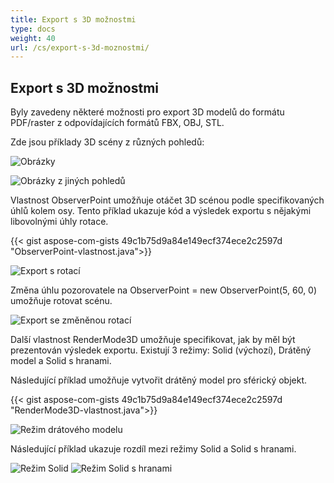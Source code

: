 ```yaml
---
title: Export s 3D možnostmi
type: docs
weight: 40
url: /cs/export-s-3d-moznostmi/
---
```


## **Export s 3D možnostmi**

Byly zavedeny některé možnosti pro export 3D modelů do formátu PDF/raster z odpovídajících formátů FBX, OBJ, STL.

Zde jsou příklady 3D scény z různých pohledů:

![Obrázky](/_assets/fig1.png)

![Obrázky z jiných pohledů](/_assets/fig2.png)

Vlastnost ObserverPoint umožňuje otáčet 3D scénou podle specifikovaných úhlů kolem osy. Tento příklad ukazuje kód a výsledek exportu s nějakými libovolnými úhly rotace.

{{< gist aspose-com-gists 49c1b75d9a84e149ecf374ece2c2597d "ObserverPoint-vlastnost.java">}}


![Export s rotací](/_assets/fig3.png)

Změna úhlu pozorovatele na ObserverPoint = new ObserverPoint(5, 60, 0) umožňuje rotovat scénu.

![Export se změněnou rotací](/_assets/fig4.png)

Další vlastnost RenderMode3D umožňuje specifikovat, jak by měl být prezentován výsledek exportu. Existují 3 režimy: Solid (výchozí), Drátěný model a Solid s hranami.

Následující příklad umožňuje vytvořit drátěný model pro sférický objekt.

{{< gist aspose-com-gists 49c1b75d9a84e149ecf374ece2c2597d "RenderMode3D-vlastnost.java">}}

![Režim drátového modelu](/_assets/fig5.png)

Následující příklad ukazuje rozdíl mezi režimy Solid a Solid s hranami.

![Režim Solid](/_assets/fig6.png)
![Režim Solid s hranami](/_assets/fig7.png)
